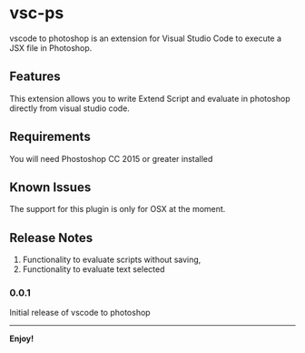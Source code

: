# vsc-ps

vscode to photoshop is an extension for Visual Studio Code to execute a JSX file in Photoshop.

## Features

This extension allows you to write Extend Script and evaluate in photoshop directly from visual studio code.

## Requirements
You will need Phostoshop CC 2015 or greater installed 

## Known Issues

The support for this plugin is only for OSX at the moment.

## Release Notes

1. Functionality to evaluate scripts without saving, 
1. Functionality to evaluate text selected

### 0.0.1

Initial release of vscode to photoshop


-----------------------------------------------------------------------------------------------------------

**Enjoy!**